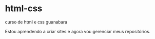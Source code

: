 # html-css
 curso de html e css guanabara

 Estou aprendendo a criar sites e agora vou gerenciar meus repositórios.

 

